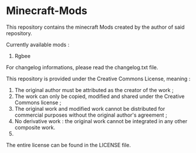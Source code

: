 # Minecraft-Mods

This repository contains the minecraft Mods created by the author of said repository.


Currently available mods :
1. Rgbee


For changelog informations, please read the changelog.txt file.



This repository is provided under the Creative Commons License, meaning :
1. The original author must be attributed as the creator of the work ;
2. The work can only be copied, modified and shared under the Creative Commons license ;
3. The original work and modified work cannot be distributed for commercial purposes without the original author's agreement ;
4. No derivative work : the original work cannot be integrated in any other composite work.
5. 
The entire license can be found in the LICENSE file.
